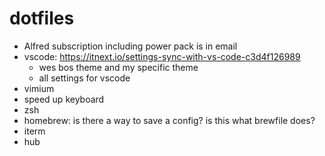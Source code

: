 # dotfiles

- Alfred subscription including power pack is in email
- vscode: https://itnext.io/settings-sync-with-vs-code-c3d4f126989
  - wes bos theme and my specific theme
  - all settings for vscode
- vimium
- speed up keyboard
- zsh
- homebrew: is there a way to save a config? is this what brewfile does?
- iterm
- hub
